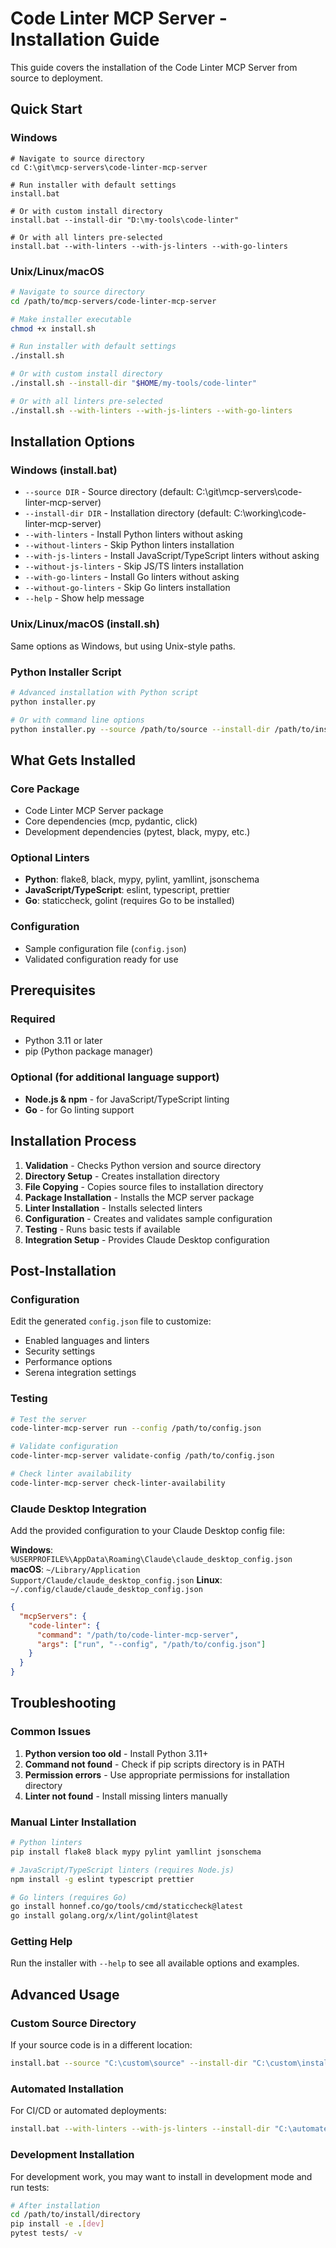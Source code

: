 # Code Linter MCP Server - Installation Guide

This guide covers the installation of the Code Linter MCP Server from source to deployment.

## Quick Start

### Windows
```batch
# Navigate to source directory
cd C:\git\mcp-servers\code-linter-mcp-server

# Run installer with default settings
install.bat

# Or with custom install directory
install.bat --install-dir "D:\my-tools\code-linter"

# Or with all linters pre-selected
install.bat --with-linters --with-js-linters --with-go-linters
```

### Unix/Linux/macOS
```bash
# Navigate to source directory
cd /path/to/mcp-servers/code-linter-mcp-server

# Make installer executable
chmod +x install.sh

# Run installer with default settings
./install.sh

# Or with custom install directory
./install.sh --install-dir "$HOME/my-tools/code-linter"

# Or with all linters pre-selected
./install.sh --with-linters --with-js-linters --with-go-linters
```

## Installation Options

### Windows (install.bat)
- `--source DIR` - Source directory (default: C:\git\mcp-servers\code-linter-mcp-server)
- `--install-dir DIR` - Installation directory (default: C:\working\code-linter-mcp-server)
- `--with-linters` - Install Python linters without asking
- `--without-linters` - Skip Python linters installation
- `--with-js-linters` - Install JavaScript/TypeScript linters without asking
- `--without-js-linters` - Skip JS/TS linters installation
- `--with-go-linters` - Install Go linters without asking
- `--without-go-linters` - Skip Go linters installation
- `--help` - Show help message

### Unix/Linux/macOS (install.sh)
Same options as Windows, but using Unix-style paths.

### Python Installer Script
```bash
# Advanced installation with Python script
python installer.py

# Or with command line options
python installer.py --source /path/to/source --install-dir /path/to/install
```

## What Gets Installed

### Core Package
- Code Linter MCP Server package
- Core dependencies (mcp, pydantic, click)
- Development dependencies (pytest, black, mypy, etc.)

### Optional Linters
- **Python**: flake8, black, mypy, pylint, yamllint, jsonschema
- **JavaScript/TypeScript**: eslint, typescript, prettier
- **Go**: staticcheck, golint (requires Go to be installed)

### Configuration
- Sample configuration file (`config.json`)
- Validated configuration ready for use

## Prerequisites

### Required
- Python 3.11 or later
- pip (Python package manager)

### Optional (for additional language support)
- **Node.js & npm** - for JavaScript/TypeScript linting
- **Go** - for Go linting support

## Installation Process

1. **Validation** - Checks Python version and source directory
2. **Directory Setup** - Creates installation directory
3. **File Copying** - Copies source files to installation directory
4. **Package Installation** - Installs the MCP server package
5. **Linter Installation** - Installs selected linters
6. **Configuration** - Creates and validates sample configuration
7. **Testing** - Runs basic tests if available
8. **Integration Setup** - Provides Claude Desktop configuration

## Post-Installation

### Configuration
Edit the generated `config.json` file to customize:
- Enabled languages and linters
- Security settings
- Performance options
- Serena integration settings

### Testing
```bash
# Test the server
code-linter-mcp-server run --config /path/to/config.json

# Validate configuration
code-linter-mcp-server validate-config /path/to/config.json

# Check linter availability
code-linter-mcp-server check-linter-availability
```

### Claude Desktop Integration
Add the provided configuration to your Claude Desktop config file:

**Windows**: `%USERPROFILE%\AppData\Roaming\Claude\claude_desktop_config.json`
**macOS**: `~/Library/Application Support/Claude/claude_desktop_config.json`
**Linux**: `~/.config/claude/claude_desktop_config.json`

```json
{
  "mcpServers": {
    "code-linter": {
      "command": "/path/to/code-linter-mcp-server",
      "args": ["run", "--config", "/path/to/config.json"]
    }
  }
}
```

## Troubleshooting

### Common Issues
1. **Python version too old** - Install Python 3.11+
2. **Command not found** - Check if pip scripts directory is in PATH
3. **Permission errors** - Use appropriate permissions for installation directory
4. **Linter not found** - Install missing linters manually

### Manual Linter Installation
```bash
# Python linters
pip install flake8 black mypy pylint yamllint jsonschema

# JavaScript/TypeScript linters (requires Node.js)
npm install -g eslint typescript prettier

# Go linters (requires Go)
go install honnef.co/go/tools/cmd/staticcheck@latest
go install golang.org/x/lint/golint@latest
```

### Getting Help
Run the installer with `--help` to see all available options and examples.

## Advanced Usage

### Custom Source Directory
If your source code is in a different location:
```bash
install.bat --source "C:\custom\source" --install-dir "C:\custom\install"
```

### Automated Installation
For CI/CD or automated deployments:
```bash
install.bat --with-linters --with-js-linters --install-dir "C:\automated\install"
```

### Development Installation
For development work, you may want to install in development mode and run tests:
```bash
# After installation
cd /path/to/install/directory
pip install -e .[dev]
pytest tests/ -v
```
